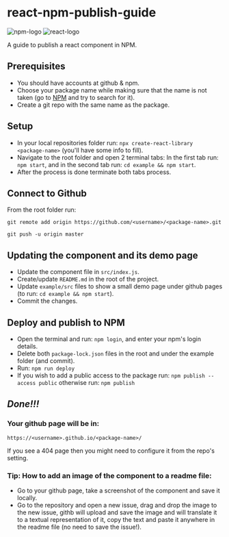 # react-npm-publish-guide
![npm-logo](https://user-images.githubusercontent.com/8030614/87929178-b0e22980-ca8e-11ea-8aca-19bde6c8c4ef.png)
![react-logo](https://user-images.githubusercontent.com/8030614/87929180-b17ac000-ca8e-11ea-9f3e-075e8a9d0694.png)

A guide to publish a react component in NPM.


## Prerequisites
- You should have accounts at github & npm.
- Choose your package name while making sure that the name is not taken (go to [NPM](https://www.npmjs.com/) and try to search for it).
- Create a git repo with the same name as the package.


## Setup
- In your local repositories folder run: `npx create-react-library <package-name>`
(you'll have some info to fill).
- Navigate to the root folder and open 2 terminal tabs: 
In the first tab run: `npm start`, and in the second tab run: `cd example && npm start`.
- After the process is done terminate both tabs process.


## Connect to Github
From the root folder run:

`git remote add origin https://github.com/<username>/<package-name>.git`


`git push -u origin master`


## Updating the component and its demo page
- Update the component file in `src/index.js`.
- Create/update `README.md` in the root of the project.
- Update `example/src` files to show a small demo page under github pages (to run: `cd example && npm start`).
- Commit the changes.


## Deploy and publish to NPM
- Open the terminal and run: `npm login`, and enter your npm's login details.
- Delete both `package-lock.json` files in the root and under the example folder (and commit).
- Run: `npm run deploy`
- If you wish to add a public access to the package run:
`npm publish --access public`
otherwise run: `npm publish`

## *Done!!!*


### Your github page will be in:
`https://<username>.github.io/<package-name>/`

If you see a 404 page then you might need to configure it from the repo's setting.

### Tip: How to add an image of the component to a readme file:
- Go to your github page, take a screenshot of the component and save it locally.
- Go to the repository and open a new issue, drag and drop the image to the new issue, 
githb will upload and save the image and will translate it to a textual representation of it, 
copy the text and paste it anywhere in the readme file (no need to save the issue!).
